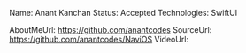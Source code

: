 Name: Anant Kanchan
Status: Accepted
Technologies: SwiftUI

AboutMeUrl: https://github.com/anantcodes
SourceUrl: https://github.com/anantcodes/NaviOS
VideoUrl: 

<!---
EXAMPLE
Name: John Appleseed
Status: Submitted <or> Winner <or> Distinguished <or> Rejected
Technologies: SwiftUI, RealityKit, CoreGraphic

AboutMeUrl: https://linkedin.com/in/johnappleseed
SourceUrl: https://github.com/johnappleseed/wwdc2025
VideoUrl: https://youtu.be/ABCDE123456
-->
